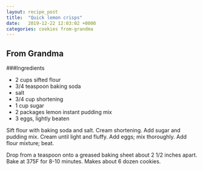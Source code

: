 ```yaml
---
layout: recipe_post
title:  "Quick lemon crisps"
date:   2019-12-22 12:03:02 +0000
categories: cookies from-grandma
---
```


## From Grandma
###Ingredients
* 2 cups sifted flour
* 3/4 teaspoon baking soda
* salt
* 3/4 cup shortening
* 1 cup sugar
* 2 packages lemon instant pudding mix
* 3 eggs, lightly beaten


Sift flour with baking soda and salt. Cream shortening. Add sugar and pudding mix. Cream until light and fluffy. Add eggs; mix thoroughly. Add flour mixture; beat.

Drop from a teaspoon onto a greased baking sheet about 2 1/2 inches apart. Bake at 375F for 8-10 minutes. Makes about 6 dozen cookies.
